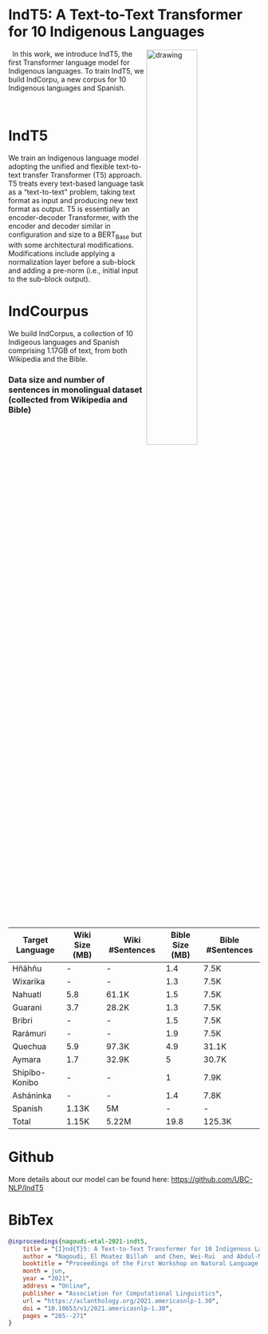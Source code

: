  # IndT5: A Text-to-Text Transformer for 10 Indigenous Languages
 &nbsp;
<img src="https://huggingface.co/UBC-NLP/IndT5/raw/main/IND_langs_large7.png" alt="drawing" width="45%" height="45%" align="right"/>
In this work,  we introduce IndT5, the  first  Transformer  language  model  for  Indigenous languages.  To train IndT5, we build IndCorpu,  a  new  corpus  for 10 Indigenous languages  and  Spanish. 

&nbsp;

# IndT5

We train an Indigenous language model adopting the unified and flexible
text-to-text transfer Transformer (T5) approach. T5 treats every
text-based language task as a “text-to-text" problem, taking text format
as input and producing new text format as output. T5 is essentially an
encoder-decoder Transformer, with the encoder and decoder similar in
configuration and size to a BERT<sub>Base</sub> but with some
architectural modifications. Modifications include applying a
normalization layer before a sub-block and adding a pre-norm (i.e.,
initial input to the sub-block output).

# IndCourpus

We build IndCorpus, a collection of 10 Indigeous languages and Spanish comprising 1.17GB of text, from both Wikipedia and the Bible.

### Data size and number of sentences in monolingual dataset (collected from Wikipedia and Bible)
| **Target Language** | **Wiki Size (MB)**        | **Wiki #Sentences**           | **Bible Size (MB)**  | **Bible #Sentences**|
|-------------------|------------------|-------------------|------------------------|-|
|Hñähñu                   | -                |    -                             | 1.4     |    7.5K                                          |
|Wixarika                 | -            |       -                             |  1.3   |   7.5K|
|Nahuatl                  | 5.8           |    61.1K                         | 1.5  |      7.5K|
|Guarani                  | 3.7            |      28.2K                           | 1.3 |      7.5K                                              |
|Bribri                   | -               |    -                             | 1.5  |        7.5K                                        |
|Rarámuri                 | -                |     -                            | 1.9  |         7.5K                                       |
|Quechua                  | 5.9               |     97.3K                        | 4.9   |    31.1K                                            |
|Aymara                   | 1.7                |     32.9K                         | 5   | 30.7K|
|Shipibo-Konibo           | -                   |     -                         | 1    |    7.9K                                             |
|Asháninka                | -                    |     -                       | 1.4    |   7.8K                                          |
|Spanish                      | 1.13K             |    5M    | -              | - |
|Total | 1.15K  |  5.22M   |    19.8 |     125.3K|
# Github
More details about our model can be found here: https://github.com/UBC-NLP/IndT5




# BibTex

```bibtex
@inproceedings{nagoudi-etal-2021-indt5,
    title = "{I}nd{T}5: A Text-to-Text Transformer for 10 Indigenous Languages",
    author = "Nagoudi, El Moatez Billah  and Chen, Wei-Rui  and Abdul-Mageed, Muhammad  and Cavusoglu, Hasan",
    booktitle = "Proceedings of the First Workshop on Natural Language Processing for Indigenous Languages of the Americas",
    month = jun,
    year = "2021",
    address = "Online",
    publisher = "Association for Computational Linguistics",
    url = "https://aclanthology.org/2021.americasnlp-1.30",
    doi = "10.18653/v1/2021.americasnlp-1.30",
    pages = "265--271"
}
```
    
 
